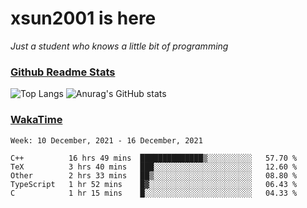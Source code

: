 # xsun2001 is here

*Just a student who knows a little bit of programming*

### [Github Readme Stats](https://github.com/anuraghazra/github-readme-stats)

![Top Langs](https://github-readme-stats.vercel.app/api/top-langs/?username=xsun2001&layout=compact&theme=radical) ![Anurag's GitHub stats](https://github-readme-stats.vercel.app/api?username=xsun2001&show_icons=true&theme=radical)

### [WakaTime](https://wakatime.com)

<!--START_SECTION:waka-->
```text
Week: 10 December, 2021 - 16 December, 2021

C++          16 hrs 49 mins  ██████████████▒░░░░░░░░░░   57.70 % 
TeX          3 hrs 40 mins   ███░░░░░░░░░░░░░░░░░░░░░░   12.60 % 
Other        2 hrs 33 mins   ██▒░░░░░░░░░░░░░░░░░░░░░░   08.80 % 
TypeScript   1 hr 52 mins    █▓░░░░░░░░░░░░░░░░░░░░░░░   06.43 % 
C            1 hr 15 mins    █░░░░░░░░░░░░░░░░░░░░░░░░   04.33 % 
```
<!--END_SECTION:waka-->
